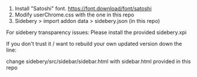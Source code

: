 1. Install "Satoshi" font. https://font.download/font/satoshi
2. Modify userChrome.css with the one in this repo
3. Sidebery > import addon data > sidebery.json (in this repo)

For sidebery transparency issues:
Please install the provided sidebery.xpi

If you don't trust it / want to rebuild your own updated version down the line:

change sidebery/src/sidebar/sidebar.html with sidebar.html provided in this repo

